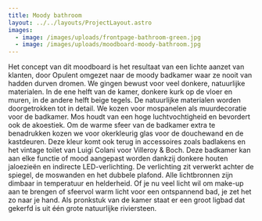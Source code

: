 ```yaml
---
title: Moody bathroom
layout: ../../layouts/ProjectLayout.astro
images:
  - image: /images/uploads/frontpage-bathroom-green.jpg
  - image: /images/uploads/moodboard-moody-bathroom.jpg
---
```

<!--StartFragment-->

Het concept van dit moodboard is het resultaat van een lichte aanzet van klanten, door Opulent omgezet naar de moody badkamer waar ze nooit van hadden durven dromen. We gingen bewust voor veel donkere, natuurlijke materialen. In de ene helft van de kamer, donkere kurk op de vloer en muren, in de andere helft beige tegels. De natuurlijke materialen worden doorgetrokken tot in detail. We kozen voor mospanelen als muurdecoratie voor de badkamer. Mos houdt van een hoge luchtvochtigheid en bevordert ook de akoestiek. Om de warme sfeer van de badkamer extra te benadrukken kozen we voor okerkleurig glas voor de douchewand en de kastdeuren. Deze kleur komt ook terug in accessoires zoals badlakens en het vintage toilet van Luigi Colani voor Villeroy & Boch. Deze badkamer kan aan elke functie of mood aangepast worden dankzij donkere houten jaloezieën en indirecte LED-verlichting. De verlichting zit verwerkt achter de spiegel, de moswanden en het dubbele plafond. Alle lichtbronnen zijn dimbaar in temperatuur en helderheid. Of je nu veel licht wil om make-up aan te brengen of sfeervol warm licht voor een ontspannend bad, je zet het zo naar je hand. Als pronkstuk van de kamer staat er een groot ligbad dat gekerfd is uit één grote natuurlijke riviersteen. 

<!--EndFragment-->